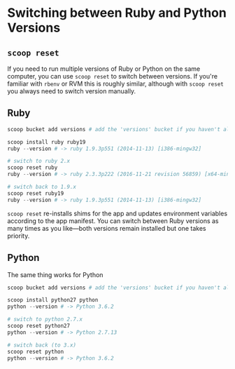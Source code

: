 # Switching between Ruby and Python Versions

## `scoop reset`

If you need to run multiple versions of Ruby or Python on the same computer, you can use `scoop reset` to switch between versions.
If you're familiar with `rbenv` or RVM this is roughly similar, although with `scoop reset` you always need to switch version manually.

## Ruby

```powershell
scoop bucket add versions # add the 'versions' bucket if you haven't already

scoop install ruby ruby19
ruby --version # -> ruby 1.9.3p551 (2014-11-13) [i386-mingw32]

# switch to ruby 2.x
scoop reset ruby
ruby --version # -> ruby 2.3.3p222 (2016-11-21 revision 56859) [x64-mingw32]

# switch back to 1.9.x
scoop reset ruby19
ruby --version # -> ruby 1.9.3p551 (2014-11-13) [i386-mingw32]
```

`scoop reset` re-installs shims for the app and updates environment variables according to the app manifest.
You can switch between Ruby versions as many times as you like—both versions remain installed but one takes priority.

## Python

The same thing works for Python

```powershell
scoop bucket add versions # add the 'versions' bucket if you haven't already

scoop install python27 python
python --version # -> Python 3.6.2

# switch to python 2.7.x
scoop reset python27
python --version # -> Python 2.7.13

# switch back (to 3.x)
scoop reset python
python --version # -> Python 3.6.2
```
